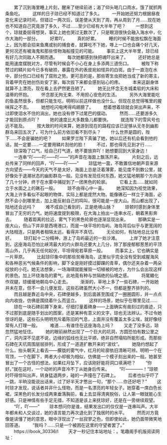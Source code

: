 　　累了沉到海里睡上片刻，醒来了继续前进；渴了仰头喝几口雨水，饿了就抓两条鱼吃。
　　这样的日子琼已经不知道过了多久。
　　一开始她还努力根据昼夜变化来记录时间，但错过一两次后，误差便从天到了周，再从周到了月……现在她也不知道自己究竟游了多久，不过……至少已经有大半年了吧？
　　一想到这个，琼就委屈得想哭，事实上她也哭过无数次了，只是眼泪很快会融入海水中，化作大海的一部分。
　　好累吖。
　　真的好累。
　　睡的时候不能放松飘在海面上，因为那会招来鱼鹰或别的捕食者，就算吃不下她，啄上一口也会痛个好几天，更何况还有被海鬼和那些怪物海船撞见的可能。
　　事实上这大半年里，琼已经有好几次同敌人不期而遇。
　　每次她都感到快把魂吓出来了。
　　还好她总是能用速度摆脱对方，尽管有时候会不小心在身上多添两三道伤口。
　　被陛下称赞过的鳞片如今已多有破损，暴露在外的表皮宛如怪异的白斑。由于一直泡在水中，部分伤口已经有了腐败之势。更可恶的是，那些寄生虫把她当成了新的寄主，背着甲壳在她创伤处安了家，每次拔下来都会感到钻心的疼。
　　本来这副身体就算不上漂亮，现在看上去俨然更丑陋了。
　　她无比怀念无冬城柔软的大床和温蒂的怀抱。
　　怀念那无拘无束、不用担心安危的生活。
　　另外大海里能吃的鱼虽然很多，但都只能生吃，明明以前这样做也没什么，但现在总觉得嘴里的腥味挥之不去。
　　她想吃闪电烤得鸡翅膀了。
　　想着想着琼就会哭出声来，不过即使泪水不住的淌出，她也没有停下过尾巴的摆动。
　　然而……还要游多久才能回到原点吖？
　　她的速度比大多数鱼儿都要快。
　　就连陛下的雪风号也远不能及。
　　按大致的时间来算，她游到现在的路程应该已足够从无冬到幽影群岛来回五次了，可为什么前方依旧看不到尽头？
　　什么世界是圆的，陛下……不会是骗她的吧？
　　如果罗兰陛下真骗了她，她以后还有机会看到他的话，就一定要……一定要用鳞片刮他的脸！
　　不过，那也得先见到才行……
　　琼深吸了口气，给自己打气道，绝不要放弃吖！她想要回到大家身边！
　　一连串“吖——吖——吖——”的声音在海面上飘荡开来。
　　片刻之后，远处传来了同样的回声，“吖——吖——”
　　琼猛地一震，不敢置信地朝声音来源方向望去——今天的天气不是太好，海面上总是泛着薄雾，能见度不到数公里，就好像处于退潮状态的幽影群岛一般。见没有发现任何东西，她又猛地朝那个方向游了几十分钟，终于在水雾中捕捉到了一团黑色的轮廓。
　　它看上去……就如同立于水面之上的礁石一般。
　　琼不由得心中一喜。
　　她深知因为视觉效果，大海上许多看似不起眼的物体，实际上都是庞然大物。能像礁石一样立于海面，必然不会小到哪里去，加上能反射自己的鸣叫，很可能是一座大山。而山都出现了，陆地还会远吗？
　　难不成自己看到的，正是绝境山脉？
　　琼顿时感到身体里冒出了无穷的力气。她将速度提到极限，在大海上拍出一连串水花，朝着黑影奔去。
　　随着距离的拉近，雾气下的黑色轮廓也逐渐显现出来。
　　那确实是一座大山，但山下并非是西境港口，而是一块平坦的岛屿。海岛背后似乎与更宽阔的大陆相连，只是两者相隔太远，看得并不真切。
　　无论如何，有陆地总比没有好。
　　琼打起十二分精神，游上了岛屿最近的一处沙滩。
　　上岸了她才注意到，这座海岛恐怕比峡湾最大的灼火群岛还要大上几分，除了那座郁郁葱葱的平顶高山外，几乎再无任何起伏，平坦得宛若草原一般。
　　而事实上，它也确实是一片草原。
　　比起琼印象中的那些贫瘠海岛，这里似乎完全没有受到咸腥海风和各种恶劣气候条件的影响，脚下全是刚好摸过脚踝的青草，偶尔还夹杂着一两朵绽放的小花。她无法想象，一场海啸就能摧毁一切植被的地方，为什么会出现这样的景色。加上环绕海岛的雾气，此地竟有种与世隔绝的仙境之感。
　　将尾鳍化作双腿，琼缓缓地朝岛中心走去。
　　渐渐的，草地上多了一些石碑，一开始她并未在意，但不一会儿便发现，这些石碑虽然大小不一，但都是整齐排列的。
　　而且越是靠近岛中央，石碑便越多，到后面甚至围成了一圈圈圆形，并一点点向内收拢，仿佛是围绕着什么而竖立。
　　这样的场景，她似乎在哪里见过……
　　琼在一块石碑前蹲下身来，仔细打量着碑身——上面确实有凿刻过的痕迹，只不过那到底是随手划出的图案，还是某种有意义的文字，琼也无法辨认。不过令她惊讶的是，这些石头明明充斥着陈旧的气息，上面并没有覆盖太多尘埃，就好像经常有人打理一般。
　　难道……有谁住在这座海岛上吗？
　　又走了没多远，琼忽然猛地怔住。
　　她的眼前赫然出现了一个巨大的坑洞，方圆恐怕有数公里之广，洞内深不见底不说，边缘的弧线也无比平顺，绝非自然塌陷所能形成。而那些石碑在天坑周围层层排列，形成了一道道扩散开来的“波纹”。
　　她隐约想起了什么，抬头朝天上看去——朦胧的雾气中，红月的轮廓依旧清晰可辨。明明一个在穹顶，一个在脚下，两者大小却极为相似，仿佛是一个模子刻出来的一般。她甚至冒出了一个古怪的想法，如果红月坠下，应该刚好能将洞口填满吧？
　　“你好。”就在这时，一个动听的声音冷不丁从她身后传来。
　　“吖————！”琼顿时吓得惊叫出声，转身猛退两步，碰的一声撞在了石碑上。
　　后者也似乎吓了一跳，半晌没能说出话来，过了好半天才憋出一句，“那个……你还好吧？”
　　这时琼才发现，说话者并非什么怪物，而是一名漂亮的年轻女子。她穿着一席白色长裙，深黑色的长发分成两束垂落胸前，看上去显得清爽脱俗，让人第一眼就能心生好感。只是神情有些手足无措，不知道是该上来抚琼好，还是在一旁继续观望。
　　“吖，吖——”
　　琼本想问你是谁，结果发出口的仅仅是一连串叫声。大半年都未和人交谈过，她的语言能力再次退化到了独居时的水平。
　　然而对方竟像是读懂了她的意思，眼中浮现出了一丝寂寥之色，但即使如此，她仍面带微笑地回答道。
　　“我吗？……只是一个被困在这里的守望者罢了。”
　　https:///book_30336/l
　　天才一秒记住本站地址：。笔趣阁手机版阅读网址：